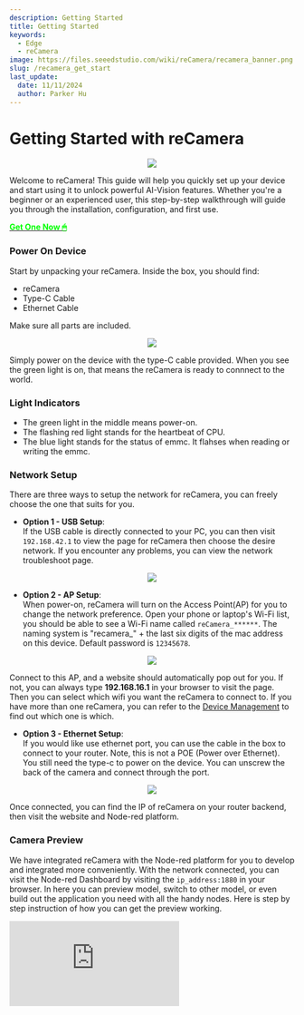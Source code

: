 ```yaml
---
description: Getting Started
title: Getting Started
keywords:
  - Edge
  - reCamera
image: https://files.seeedstudio.com/wiki/reCamera/recamera_banner.png
slug: /recamera_get_start
last_update:
  date: 11/11/2024
  author: Parker Hu
---
```


# Getting Started with reCamera

<div align="center"><img width={1000} src="https://files.seeedstudio.com/wiki/reCamera/recamera_banner.png" /></div>

Welcome to reCamera! This guide will help you quickly set up your device and start using it to unlock powerful AI-Vision features. Whether you're a beginner or an experienced user, this step-by-step walkthrough will guide you through the installation, configuration, and first use.
<div class="get_one_now_container" style={{textAlign: 'center'}}>
    <a class="get_one_now_item" href="https://www.seeedstudio.com/reCamera-2002w-8GB-p-6250.html">
            <strong><span><font color={'FFFFFF'} size={"4"}> Get One Now 🖱</font></span></strong>
    </a>
</div>

### Power On Device
Start by unpacking your reCamera. Inside the box, you should find:
- reCamera
- Type-C Cable
- Ethernet Cable

Make sure all parts are included.

<div align="center"><img width={400} src="https://files.seeedstudio.com/wiki/reCamera/part_list.jpg" /></div>

Simply power on the device with the type-C cable provided. When you see the green light is on, that means the reCamera is ready to connnect to the world. 


### Light Indicators
- The green light in the middle means power-on.
- The flashing red light stands for the heartbeat of CPU.
- The blue light stands for the status of emmc. It flahses when reading or writing the emmc.

### Network Setup
There are three ways to setup the network for reCamera, you can freely choose the one that suits for you. 

- **Option 1 - USB Setup**: <br />If the USB cable is directly connected to your PC, you can then visit ```192.168.42.1``` to view the page for reCamera then choose the desire network. If you encounter any problems, you can view the network troubleshoot page. 

<div align="center"><img width={600} src="https://files.seeedstudio.com/wiki/reCamera/Wi-Fi_list.png" /></div>

- **Option 2 - AP Setup**: <br />When power-on, reCamera will turn on the Access Point(AP) for you to change the network preference. Open your phone or laptop's Wi-Fi list, you should be able to see a Wi-Fi name called ```reCamera_******```. The naming system is "recamera_" + the last six digits of the mac address on this device. Default password is 
```12345678```.

<div align="center"><img width={400} src="https://files.seeedstudio.com/wiki/reCamera/laptop_wifi_list.png" /></div>

Connect to this AP, and a website should automatically pop out for you. If not, you can always type **192.168.16.1** in your browser to visit the page. Then you can select which wifi you want the reCamera to connect to. If you have more than one reCamera, you can refer to the [Device Management](#jump1) to find out which one is which. 
- **Option 3 - Ethernet Setup**: <br />If you would like use ethernet port, you can use the cable in the box to connect to your router. Note, this is not a POE (Power over Ethernet). You still need the type-c to power on the device. You can unscrew the back of the camera and connect through the port.

<div align="center"><img width={600} src="https://files.seeedstudio.com/wiki/reCamera/ethernet_cable.png" /></div>

Once connected, you can find the IP of reCamera on your router backend, then visit the website and Node-red platform.

### Camera Preview
We have integrated reCamera with the Node-red platform for you to develop and integrated more conveniently. With the network connected, you can visit the Node-red Dashboard by visiting the ```ip_address:1880``` in your browser. In here you can preview model, switch to other model, or even build out the application you need with all the handy nodes. Here is step by step instruction of how you can get the preview working.

<div style={{textAlign:'center'}}><iframe width={1000} height={315} src="https://www.youtube.com/embed/XdgCt44UR1M" title="YouTube video player" frameBorder={0} allow="accelerometer; autoplay; clipboard-write; encrypted-media; gyroscope; picture-in-picture; web-share" allowFullScreen /></div>

We also provided a build-in dashboard UI example where you can preview the video stream, change the desire models. You can freely twist and integrate with your own application. [More work in progress...]

### 3. SSH Connection
You can also visit the reCamera remotely, by using the following command:
```
ssh recamera@recamera.local
```

<div align="center"><img width={600} src="https://files.seeedstudio.com/wiki/reCamera/ssh_connection.png" /></div>

Default password is
```
recamera
```
Then hit ```Enter```, you should be able to now remotely control the reCamera.

### <span id="jump1"> Multi Devices Management </span>
If you have more than one reCamera, you can distinguish them by the mac addrss on the back of the device.

<div align="center"><img width={600} src="https://files.seeedstudio.com/wiki/reCamera/mac_address_tag.png" /></div>

Or, once you connect the device to your laptop through USB or AP, you can view the mac address by using the following command
```
ifconfig wlan0
```

<div align="center"><img width={600} src="https://files.seeedstudio.com/wiki/reCamera/last_six_digits.png" /></div>

### Camera Orientation
The default camera view orientation is like the image below where type-c is facing down. Please be awared that other orientation might effect the accuracy of model based on how you trained the detection model. 

<div align="center"><img width={400} src="https://files.seeedstudio.com/wiki/reCamera/default_orientation.jpeg" /></div>

## Tech Support & Product Discussion

Thank you for choosing our products! We are here to provide you with different support to ensure that your experience with our products is as smooth as possible. We offer several communication channels to cater to different preferences and needs.

<div class="button_tech_support_container">
<a href="https://forum.seeedstudio.com/" class="button_forum"></a> 
<a href="https://www.seeedstudio.com/contacts" class="button_email"></a>
</div>

<div class="button_tech_support_container">
<a href="https://discord.gg/eWkprNDMU7" class="button_discord"></a> 
<a href="https://github.com/Seeed-Studio/wiki-documents/discussions/69" class="button_discussion"></a>
</div>